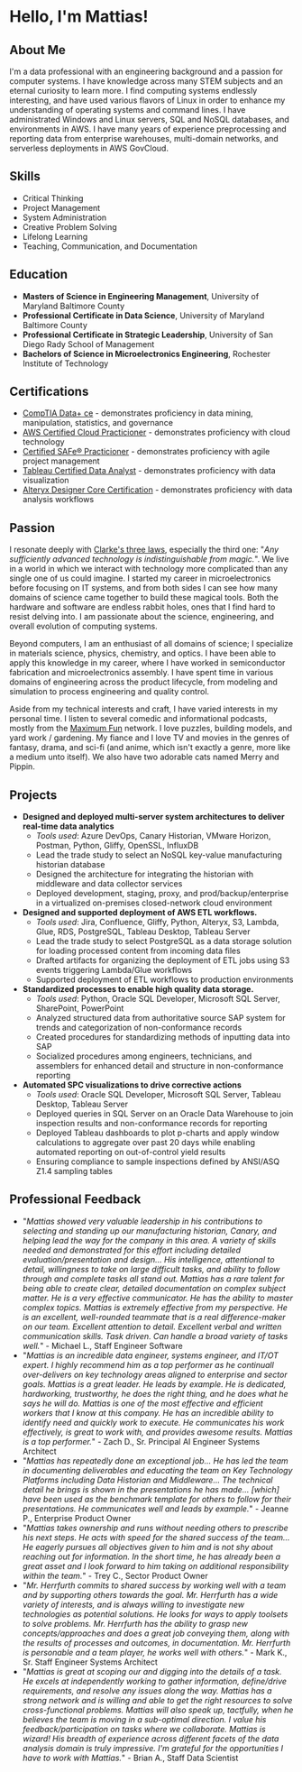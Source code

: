 # Hello, I'm Mattias!

## About Me

I'm a data professional with an engineering background and a passion for computer systems. I have knowledge across many STEM subjects and an eternal curiosity to learn more. I find computing systems endlessly interesting, and have used various flavors of Linux in order to enhance my understanding of operating systems and command lines. I have administrated Windows and Linux servers, SQL and NoSQL databases, and environments in AWS. I have many years of experience preprocessing and reporting data from enterprise warehouses, multi-domain networks, and serverless deployments in AWS GovCloud.

## Skills

- Critical Thinking
- Project Management
- System Administration
- Creative Problem Solving
- Lifelong Learning
- Teaching, Communication, and Documentation

## Education
- **Masters of Science in Engineering Management**, University of Maryland Baltimore County
- **Professional Certificate in Data Science**, University of Maryland Baltimore County
- **Professional Certificate in Strategic Leadership**, University of San Diego Rady School of Management
- **Bachelors of Science in Microelectronics Engineering**, Rochester Institute of Technology

## Certifications
- [CompTIA Data+ ce](https://www.credly.com/badges/6252a827-1e7d-40bc-8e93-cd2be35d2826/public_url) - demonstrates proficiency in data mining, manipulation, statistics, and governance
- [AWS Certified Cloud Practicioner](https://www.credly.com/badges/0b5b30e4-60d3-42e7-b0b0-0fdc0c89c64c/public_url) - demonstrates proficiency with cloud technology
- [Certified SAFe&reg; Practicioner](https://www.credly.com/badges/69b5afab-0038-456d-afca-1c1db9276b4b/public_url) - demonstrates proficiency with agile project management
- [Tableau Certified Data Analyst](https://www.credly.com/badges/a3a20ba7-6c56-4311-85ac-1264f5a877ca/public_url) - demonstrates proficiency with data visualization
- [Alteryx Designer Core Certification](https://www.credly.com/badges/66ba136a-1308-4ead-81a5-757c48592840/public_url) - demonstrates proficiency with data analysis workflows

## Passion
I resonate deeply with [Clarke's three laws](https://en.wikipedia.org/wiki/Clarke's_three_laws), especially the third one: "<em>Any sufficiently advanced technology is indistinguishable from magic.</em>". We live in a world in which we interact with technology more complicated than any single one of us could imagine. I started my career in microelectronics before focusing on IT systems, and from both sides I can see how many domains of science came together to build these magical tools. Both the hardware and software are endless rabbit holes, ones that I find hard to resist delving into. I am passionate about the science, engineering, and overall evolution of computing systems.

Beyond computers, I am an enthusiast of all domains of science; I specialize in materials science, physics, chemistry, and optics. I have been able to apply this knowledge in my career, where I have worked in semiconductor fabrication and microelectronics assembly. I have spent time in various domains of engineering across the product lifecycle, from modeling and simulation to process engineering and quality control.

Aside from my technical interests and craft, I have varied interests in my personal time. I listen to several comedic and informational podcasts, mostly from the [Maximum Fun](https://maximumfun.org/) network. I love puzzles, building models, and yard work / gardening. My fiance and I love TV and movies in the genres of fantasy, drama, and sci-fi (and anime, which isn't exactly a genre, more like a medium unto itself). We also have two adorable cats named Merry and Pippin.

## Projects
- **Designed and deployed multi-server system architectures to deliver real-time data analytics**
  - _Tools used_: Azure DevOps, Canary Historian, VMware Horizon, Postman, Python, Gliffy, OpenSSL, InfluxDB
  - Lead the trade study to select an NoSQL key-value manufacturing historian database
  - Designed the architecture for integrating the historian with middleware and data collector services
  - Deployed development, staging, proxy, and prod/backup/enterprise in a virtualized on-premises closed-network cloud environment
- **Designed and supported deployment of AWS ETL workflows.**
  - _Tools used_: Jira, Confluence, Gliffy, Python, Alteryx, S3, Lambda, Glue, RDS, PostgreSQL, Tableau Desktop, Tableau Server
  - Lead the trade study to select PostgreSQL as a data storage solution for loading processed content from incoming data files
  - Drafted artifacts for organizing the deployment of ETL jobs using S3 events triggering Lambda/Glue workflows
  - Supported deployment of ETL workflows to production environments
- **Standardized processes to enable high quality data storage.**
  - _Tools used_: Python, Oracle SQL Developer, Microsoft SQL Server, SharePoint, PowerPoint
  - Analyzed structured data from authoritative source SAP system for trends and categorization of non-conformance records
  - Created procedures for standardizing methods of inputting data into SAP
  - Socialized procedures among engineers, technicians, and assemblers for enhanced detail and structure in non-conformance reporting
- **Automated SPC visualizations to drive corrective actions**
  - _Tools used_: Oracle SQL Developer, Microsoft SQL Server, Tableau Desktop, Tableau Server
  - Deployed queries in SQL Server on an Oracle Data Warehouse to join inspection results and non-conformance records for reporting
  - Deployed Tableau dashboards to plot p-charts and apply window calculations to aggregate over past 20 days while enabling automated reporting on out-of-control yield results
  - Ensuring compliance to sample inspections defined by ANSI/ASQ Z1.4 sampling tables

## Professional Feedback
- "_Mattias showed very valuable leadership in his contributions to selecting and standing up our manufacturing historian, Canary, and helping lead the way for the company in this area. A variety of skills needed and demonstrated for this effort including detailed evaluation/presentation and design... His intelligence, attentional to detail, willingness to take on large difficult tasks, and ability to follow through and complete tasks all stand out. Mattias has a rare talent for being able to create clear, detailed documentation on complex subject matter. He is a very effective communicator. He has the ability to master complex topics. Mattias is extremely effective from my perspective. He is an excellent, well-rounded teammate that is a real difference-maker on our team. Excellent attention to detail. Excellent verbal and written communication skills. Task driven. Can handle a broad variety of tasks well._" - Michael L., Staff Engineer Software
- "_Mattias is an incredible data engineer, systems engineer, and IT/OT expert. I highly recommend him as a top performer as he continuall over-delivers on key technology areas aligned to enterprise and sector goals. Mattias is a great leader. He leads by example. He is dedicated, hardworking, trustworthy, he does the right thing, and he does what he says he will do. Mattias is one of the most effective and efficient workers that I know at this company. He has an incredible ability to identify need and quickly work to execute. He communicates his work effectively, is great to work with, and provides awesome results. Mattias is a top performer._" - Zach D., Sr. Principal AI Engineer Systems Architect
- "_Mattias has repeatedly done an exceptional job... He has led the team in documenting deliverables and educating the team on Key Technology Platforms including Data Historian and Middleware... The technical detail he brings is shown in the presentations he has made... [which] have been used as the benchmark template for others to follow for their presentations. He communicates well and leads by example._" - Jeanne P., Enterprise Product Owner
- "_Mattias takes ownership and runs without needing others to prescribe his next steps. He acts with speed for the shared success of the team... He eagerly pursues all objectives given to him and is not shy about reaching out for information. In the short time, he has already been a great asset and I look forward to him taking on additional responsibility within the team._" - Trey C., Sector Product Owner
- "_Mr. Herrfurth commits to shared success by working well with a team and by supporting others towards the goal. Mr. Herrfurth has a wide variety of interests, and is always willing to investigate new technologies as potential solutions. He looks for ways to apply toolsets to solve problems. Mr. Herrfurth has the ability to grasp new concepts/approaches and does a great job conveying them, along with the results of processes and outcomes, in documentation. Mr. Herrfurth is personable and a team player, he works well with others._" - Mark K., Sr. Staff Engineer Systems Architect
- "_Mattias is great at scoping our and digging into the details of a task. He excels at independently working to gather information, define/drive requirements, and resolve any issues along the way. Mattias has a strong network and is willing and able to get the right resources to solve cross-functional problems. Mattias will also speak up, tactfully, when he believes the team is moving in a sub-optimal direction. I value his feedback/participation on tasks where we collaborate. Mattias is wizard! His breadth of experience across different facets of the data analysis domain is truly impressive. I'm grateful for the opportunities I have to work with Mattias._" - Brian A., Staff Data Scientist
